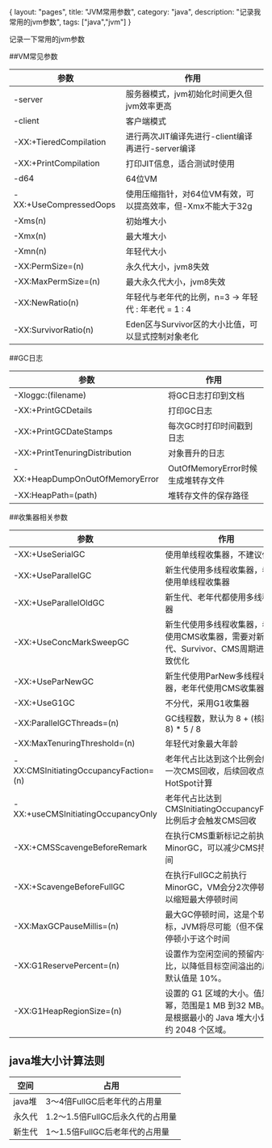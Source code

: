 {
layout: "pages",
title: "JVM常用参数",
category: "java",
description: "记录我常用的jvm参数",
tags: ["java","jvm"]
}

记录一下常用的jvm参数

##VM常见参数

参数                    | 作用
------------------------|---------------------------------------------------------
-server                 | 服务器模式，jvm初始化时间更久但jvm效率更高
-client                 | 客户端模式
-XX:+TieredCompilation  | 进行两次JIT编译先进行-client编译再进行-server编译
-XX:+PrintCompilation   | 打印JIT信息，适合测试时使用
-d64                    | 64位VM
-XX:+UseCompressedOops  | 使用压缩指针，对64位VM有效，可以提高效率，但-Xmx不能大于32g
-Xms(n)                 | 初始堆大小
-Xmx(n)                 | 最大堆大小
-Xmn(n)                 | 年轻代大小
-XX:PermSize=(n)        | 永久代大小，jvm8失效
-XX:MaxPermSize=(n)     | 最大永久代大小，jvm8失效
-XX:NewRatio(n)         | 年轻代与老年代的比例，n=3 -&gt; 年轻代 : 年老代 = 1 : 4
-XX:SurvivorRatio(n)    | Eden区与Survivor区的大小比值，可以显式控制对象老化

##GC日志

参数                            | 作用
--------------------------------|---------------------------------------------------------
-Xloggc:(filename)              | 将GC日志打印到文档
-XX:+PrintGCDetails             | 打印GC日志
-XX:+PrintGCDateStamps          | 每次GC时打印时间戳到日志
-XX:+PrintTenuringDistribution  | 对象晋升的日志
-XX:+HeapDumpOnOutOfMemoryError | OutOfMemoryError时候生成堆转存文件
-XX:HeapPath=(path)             | 堆转存文件的保存路径

##收集器相关参数

参数                                 | 作用
-------------------------------------|---------------------------------------------------------
-XX:+UseSerialGC                     | 使用单线程收集器，不建议使用
-XX:+UseParallelGC                   | 新生代使用多线程收集器，老年代使用单线程收集器
-XX:+UseParallelOldGC                | 新生代、老年代都使用多线程收集器
-XX:+UseConcMarkSweepGC              | 新生代使用多线程收集器，老年代使用CMS收集器，需要对新生代、Survivor、CMS周期进行细致优化
-XX:+UseParNewGC                     | 新生代使用ParNew多线程收集器，老年代使用CMS收集器
-XX:+UseG1GC                         | 不分代，采用G1收集器
-XX:ParallelGCThreads=(n)            | GC线程数，默认为 8 + (核数 - 8) * 5 / 8
-XX:MaxTenuringThreshold=(n)         | 年轻代对象最大年龄
-XX:CMSInitiatingOccupancyFaction=(n)| 老年代占比达到这个比例会触发第一次CMS回收，后续回收点由HotSpot计算
-XX:+useCMSInitiatingOccupancyOnly   | 老年代占比达到CMSInitiatingOccupancyFaction比例后才会触发CMS回收
-XX:+CMSScavengeBeforeRemark         | 在执行CMS重新标记之前执行MinorGC，可以减少CMS持续时间
-XX:+ScavengeBeforeFullGC            | 在执行FullGC之前执行MinorGC，VM会分2次停顿，可以缩短最大停顿时间
-XX:MaxGCPauseMillis=(n)             | 最大GC停顿时间，这是个软目标，JVM将尽可能（但不保证）停顿小于这个时间
-XX:G1ReservePercent=(n)             | 设置作为空闲空间的预留内存百分比，以降低目标空间溢出的风险。默认值是 10%。
-XX:G1HeapRegionSize=(n)             | 设置的 G1 区域的大小。值是2的幂，范围是1 MB 到32 MB。目标是根据最小的 Java 堆大小划分出约 2048 个区域。

## java堆大小计算法则

空间       | 占用
-----------|---------------------------------------------------------
java堆     | 3～4倍FullGC后老年代的占用量
永久代     | 1.2～1.5倍FullGC后永久代的占用量
新生代     | 1～1.5倍FullGC后老年代的占用量

